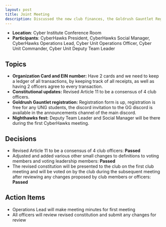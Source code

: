 ```yaml
---
layout: post
title: Joint Meeting
description: Discussed the new club finances, the Goldrush Gauntlet Registration status, first meeting logistics, and many small changes to the club constitution which will be ratified in the coming weeks 
---
```


* **Location**: Cyber Institute Conference Room
* **Participants**: CyberHawks President, CyberHawks Social Manager, CyberHawks Operations Lead, Cyber Unit Operations Officer, Cyber Unit Commander, Cyber Unit Deputy Team Leader

## Topics
* **Organization Card and EIN number:** Have 2 cards and we need to keep a ledger of all transactions, by keeping track of all receipts, as well as having 2 officers agree to every transaction. 
* **Constitutional updates:** Revised Article 11 to be a consensus of 4 club officers. 
* **Goldrush Gauntlet registration:** Registration form is up, registration is free for any UNG students, the discord invitation to the GG discord is available in the announcements channel of the main discord.
* **Nighthawks fest:** Deputy Team Leader and Social Manager will be there during the first CyberHawks meeting.

## Decisions
- Revised Article 11 to be a consensus of 4 club officers: **Passed**
- Adjusted and added various other small changes to definitions to voting members and voting leadership members: **Passed**
- The revised constitution will be presented to the club on the first club meeting and will be voted on by the club during the subsequent meeting after reviewing any changes proposed by club members or officers: **Passed** 

## Action Items
- Operations Lead will make meeting minutes for first meeting
- All officers will review revised constitution and submit any changes for review
